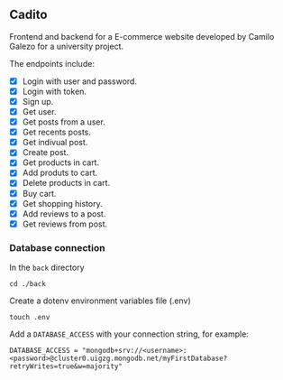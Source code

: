 ## Cadito

Frontend and backend for a E-commerce website developed by Camilo Galezo for a university project.

The endpoints include:
- [x] Login with user and password.
- [x] Login with token.
- [x] Sign up.
- [x] Get user.
- [x] Get posts from a user.
- [x] Get recents posts.
- [x] Get indivual post.
- [x] Create post.
- [x] Get products in cart.
- [x] Add produts to cart.
- [x] Delete products in cart.
- [x] Buy cart.
- [x] Get shopping history.
- [x] Add reviews to a post.
- [x] Get reviews from post.

### Database connection

In the `back` directory

```
cd ./back
```
Create a dotenv environment variables file (.env)

```
touch .env
```
Add a `DATABASE_ACCESS` with your connection string, for example:

```
DATABASE_ACCESS = "mongodb+srv://<username>:<password>@cluster0.uigzg.mongodb.net/myFirstDatabase?retryWrites=true&w=majority"

```
